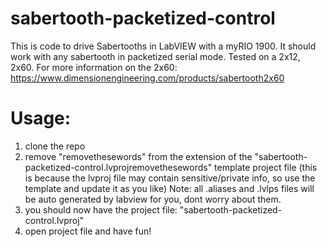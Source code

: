 # sabertooth-packetized-control
This is code to drive Sabertooths in LabVIEW with a myRIO 1900. It should work with any sabertooth in packetized serial mode.
Tested on a 2x12, 2x60.
For more information on the 2x60: https://www.dimensionengineering.com/products/sabertooth2x60

# Usage:

1) clone the repo
2) remove "removethesewords" from the extension of the "sabertooth-packetized-control.lvprojremovethesewords" template project file (this is because the lvproj file may contain sensitive/private info, so use the template and update it as you like)
Note: all .aliases and .lvlps files will be auto generated by labview for you, dont worry about them.
3) you should now have the project file: "sabertooth-packetized-control.lvproj"
4) open project file and have fun!